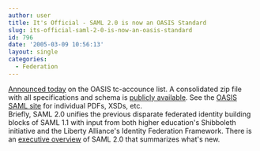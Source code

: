 ```yaml
---
author: user
title: It's Official - SAML 2.0 is now an OASIS Standard
slug: its-official-saml-2-0-is-now-an-oasis-standard
id: 796
date: '2005-03-09 10:56:13'
layout: single
categories:
  - Federation
---
```


[Announced today](http://lists.oasis-open.org/archives/tc-announce/200503/msg00003.html) on the OASIS tc-accounce list. A consolidated zip file with all specifications and schema is [publicly available](http://www.oasis-open.org/committees/download.php/11045/sstc-saml-2.0-cd-04-pdf-xsd.zip). See the [OASIS SAML site](http://www.oasis-open.org/committees/tc_home.php?wg_abbrev=security#samlv20) for individual PDFs, XSDs, etc.  
Briefly, SAML 2.0 unifies the previous disparate federated identity building blocks of SAML 1.1 with input from both higher education's Shibboleth initiative and the Liberty Alliance's Identity Federation Framework. There is an [executive overview](http://www.oasis-open.org/committees/download.php/9886/sstc-saml-exec-overview-2.0-draft-02.pdf) of SAML 2.0 that summarizes what's new.